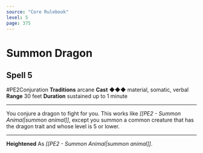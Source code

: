 ```yaml
---
source: "Core Rulebook"
level: 5
page: 375
---
```


# Summon Dragon
## Spell 5
#PE2Conjuration 
**Traditions** arcane
**Cast** ◆◆◆ material, somatic, verbal
**Range** 30 feet
**Duration** sustained up to 1 minute

-----
You conjure a dragon to fight for you. This works like *[[PE2 - Summon Animal|summon animal]]*, except you summon a common creature that has the dragon trait and whose level is 5 or lower. 

---
**Heightened** As *[[PE2 - Summon Animal|summon animal]]*.